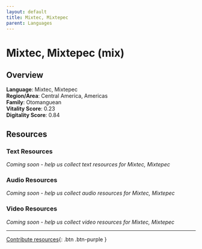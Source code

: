 ```yaml
---
layout: default
title: Mixtec, Mixtepec
parent: Languages
---
```


# Mixtec, Mixtepec (mix)

## Overview

**Language**: Mixtec, Mixtepec  
**Region/Area**: Central America, Americas  
**Family**: Otomanguean  
**Vitality Score**: 0.23  
**Digitality Score**: 0.84  

## Resources

### Text Resources
*Coming soon - help us collect text resources for Mixtec, Mixtepec*

### Audio Resources
*Coming soon - help us collect audio resources for Mixtec, Mixtepec*

### Video Resources
*Coming soon - help us collect video resources for Mixtec, Mixtepec*

---

[Contribute resources](https://fairtrain.github.io/){: .btn .btn-purple }
